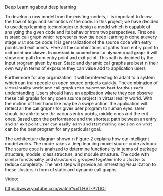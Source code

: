 
Deep Learning about deep learning


To develop a new model from the existing models, it is important to know the flow of logic and semantics of the code. In this project; we have decided to use deep learning technologies to design a model which is capable of analyzing the given code and its behavior from two perspectives.
 First one is static call graph which represents how the deep learning is done at every stage w.r.t source code. It is generalization of the source code with entry points and exit points. Here all the combinations of paths from entry point to exit point are shown. In contrast to second one i.e. dynamic call graph it will show one path from entry point and exit point. This path is decided by the input program given by user. Static and dynamic call graphs are best in their own way in terms of exposure they can value add to application users.
 
Furthermore for any organization, it will be interesting to adapt to a system which can train people on open source projects quickly. The combination of virtual reality world and call graph scan be proven best for the user’s understanding. Users should have an application where they can observe these call graphs for any open source project in virtual reality world. With the motion of their hand like may be a swipe action, the application will reflect all the call graphs for given user program to human eyes. User should be able to see the various entry points, middle ones and the exit ones. Based upon the performance and the shortest path between an entry and an exit point User can easily learn and start making decision on what can be the best program for any particular goal.
 
The architecture diagram shown in Figure-2 explains how our intelligent model works. The model takes a deep learning model source code as input. The source code is analyzed to determine functionality in terms of package structure, module, class structure, and module structure. The code with similar functionality and structure is grouped together into a cluster to reduce complexity. The next step will provide an interesting visualization to these clusters in form of static and dynamic call graphs.



Video:

https://www.youtube.com/watch?v=fLHVT-P2DOI

